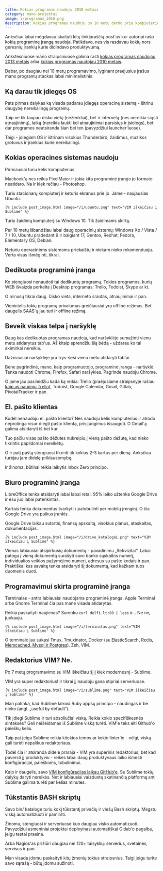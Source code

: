 ```yaml
---
title: Kokias programas naudoju 2018 metais
category: mano-projektai
image: i/programos_2018.png
description: Kokias programas naudoju po 10 metų darbo prie kompiuterio? Kaip pasikeitė stackas nuo ankstesnių metų?
---
```


Anksčiau labai mėgdavau skaityti kitų tinklaraščių post'us kur autoriai rašo kokią programinę įrangą naudoja. Patikdavo, nes vis rasdavau kokių nors geresnių įrankių kurie didindavo produktyvumą.

Ankstesniuose mano straipsniuose galima rasti [kokias programas naudojau 2013 metais](/mano-projektai/kokias-programas-naudoju-2013-m) arba [kokias programas naudojau 2010 metais](/mano-projektai/kokias-programas-naudoju).

Dabar, po daugiau nei 10 metų programavimo, lyginant praėjusius įrašus mano programų stackas labai minimalistinis.

## Ką darau tik įdiegęs OS

Pats pirmas dalykas ką visada padarau įdiegęs operacinę sistemą - ištrinu daugybę nereikalingų programų.

Taip ne tik taupau disko vietą (neženkliai), bet ir internetą (nes nereikia siųsti atnaujinimų), laiką (nereikia laukti kol atnaujinimai parsisiųs ir įsidiegs), bet dar programos neatsiranda šian bei ten (pavyzdžiui launcher'iuose).

Taigi - įdiegiam OS ir ištrinam visokius Thunderbird, žaidimus, muzikos grotuvus ir įrankius kurie nereikalingi.

## Kokias operacines sistemas naudoju

Pirmiausiai turiu kelis kompiuterius.

Macbook'ą nes reikia PixelMator ir jokia kita programinė įrango jo formato neatidaro. Na ir kiek rečiau - Photoshop.

Turiu stacionarų kompiuterį ir keturis ekranus prie jo. Jame - naujausias Ubuntu.

    {% include post_image.html image="/i/ubuntu.png" text="VIM iškeičiau į Sublime" %}

Turiu žaidimų kompiuterį su Windows 10. Tik žaidimams skirtą.

Per 10 metų išbandžiau labai daug operacinių sistemų: Windows Xp / Vista / 7 / 10, Ubuntu pradedant 9 ir baigiant 17, Gentoo, Redhat, Fedora, Elementary OS, Debian.

Neturiu operacinėms sistemoms priekaištų ir niekam nieko rekomenduoju. Verta visas išmėginti, tikrai.

## Dedikuota programinė įranga

Ko stengiuosi nenaudoti tai dedikuotų programų. Tokios programos, kurių WEB išvaizda perkelta į Desktop programas: Trello, Todoist, Skype ar kt.

O minusų tikrai daug. Disko vieta, interneto srautas, atnaujinimai ir pan.

Vienintelis tokių programų privalumas greičiausiai yra offline režimas. Bet daugelis SAAS'ų jau turi ir offline režimą.

## Beveik viskas telpa į naršyklę

Daug kas dedikuotas programas naudoja, kad naršyklėje sumažinti vienu metu atidarytus tab'us. Aš kitaip sprendžiu šią bėdą - uždarau ko tai akimirkai nereikia.

Dažniausiai naršyklėje yra trys-šeši vienu metu atidaryti tab'ai.

Bene pagrindinė, mano, kaip programuotojo, programinė įranga - naršyklė. Tenka naudoti Chrome, Firefox, Safari naršykles. Pagrinde naudoju Chrome.

O jame jau pasileidžiu kada ką reikia: Trello (praėjusiame straipsnyje rašiau [kaip aš naudoju Trello](/mano-projektai/praktiskai-patogi-darbo-eiga-su-trello)), Todoist, Google Calendar, Gmail, Gitlab, PivotalTracker ir pan.

## El. pašto klientas

Kodėl nenaudoju el. pašto kliento? Nes naudoju kelis kompiuterius ir atrodo neprotinga visur diegti pašto klientą, prisijungimus išsaugoti. O Gmail'ą galima atsidaryti iš bet kur.

Tuo pačiu visas pašto dėžutes nukreipiu į vieną pašto dėžutę, kad nieko tikrintis papildomai nereikėtų.

O ir patį paštą stengiuosi tikrinti tik kokius 2-3 kartus per dieną. Anksčiau turėjau jam didelę priklausomybę.

Ir žinoma, būtinai reikia laikytis Inbox Zero principo.

## Biuro programinė įranga

LibreOffice tenka atsidaryti labai labai retai. 95% laiko užtenka Google Drive ir esu juo labai patenkintas.

Kartais tenka dokumentus tvarkyti / patobulinti per mobilų įrenginį. O čia Google Drive yra puikus įrankis.

Google Drive laikau sutartis, finansų apskaitą, visokius planus, ataskaitas, dokumentacijas.

    {% include post_image.html image="/i/drive_katalogai.png" text="VIM iškeičiau į Sublime" %}

Vienas labiausiai atsipirkusių dokumentų - pavadinimu „Rekvizitai“. Labai patogu į vieną dokumentą surašyti savo banko sąskaitos numerį, individualios veiklos pažymėjimo numerį, adresus su pašto kodais ir pan. Praktiškai kas savaitę tenka atsidaryti šį dokumentą, kad kažkam tuos duomenis duoti.

## Programavimui skirta programinė įranga

Terminalas - antra labiausiai naudojama programinė įranga. Apple Terminal arba Gnome Terminal čia pas mane visada atidarytas.

Reikia paskaityti naujienas? Surenku `curl delfi.lt:80 | less` ir... Ne ne, juokauju.

    {% include post_image.html image="/i/terminalas.png" text="VIM iškeičiau į Sublime" %}

O terminale jau sukasi Tmux, Tmuxinator, Docker ([su ElasticSearch, Redis, Memcached, Mysql ir Postgres](https://github.com/ReekenX/docker-for-webdevs)), Zsh, VIM.

## Redaktorius VIM? Ne.

Po 7 metų programavimo su VIM iškeičiau šį į kiek modernesnį - Sublime.

VIM yra super redaktorius! Ir tikrai jį naudoju gana stipriai serveriuose.

    {% include post_image.html image="/i/sublime.png" text="VIM iškeičiau į Sublime" %}

Man patinka, kad Sublime laikosi Ruby appsų principo - naudingas ir be nieko (angl. „useful by default“).

Tik įdiegi Sublime ir turi absoliučiai viską. Reikia kokio specifiškesnės sintaksės? Gali neišeidamas iš Sublime viską turėti. VIM'e teks eiti Github'o paieškų keliu.

Taip pat jeigu Sublime reikia kitokios temos ar kokio linter'io - vėlgi, viską gali turėti nepalikus redaktoriaus.

Todėl čia ir atsiranda didelė praraja - VIM yra superinis redaktorius, bet kad paversti jį produktyviu - reikės labai daug produktyvaus laiko išmesti konfigūracijai, paieškoms, tobulinimui.

Kaip ir daugelis, savo [VIM konfigūracijas laikau GitHub'e](https://github.com/ReekenX/dotfiles). Su Sublime tokių dalykų daryti nereikės. Net ir labiausiai vaizduotę skatinančią platformą ant Sublime galima turėti per kelias minutes.

## Tūkstantis BASH skriptų

Savo bin/ kataloge turiu kokį tūkstantį privačių ir viešų Bash skriptų. Mėgstu viską automatizuoti ir pamiršti.

Žinoma, stengiuosi ir serveriuose kuo daugiau visko automatizuoti. Pavyzdžiui asmeniniai projektai deployinasi automatiškai Gitlab'o pagalba, jeigu testai praeina.

Arba Nagios'as prižiūri daugiau nei 120+ taisyklių: serverius, svetaines, servisus ir pan.

Man visada įdomu paskaityti kitų žmonių tokius straipsnius. Taigi jeigu turite savo sąrašą - būtų įdomu sužinoti.
